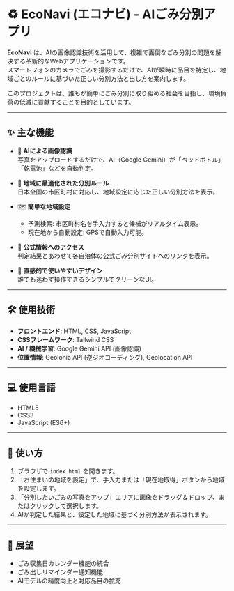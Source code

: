 # ♻️ EcoNavi (エコナビ) - AIごみ分別アプリ

**EcoNavi** は、AIの画像認識技術を活用して、複雑で面倒なごみ分別の問題を解決する革新的なWebアプリケーションです。  
スマートフォンのカメラでごみを撮影するだけで、AIが瞬時に品目を特定し、地域ごとのルールに基づいた正しい分別方法と出し方を案内します。  

このプロジェクトは、誰もが簡単にごみ分別に取り組める社会を目指し、環境負荷の低減に貢献することを目的としています。  

---

## ✨ 主な機能

- 🤖 **AIによる画像認識**  
  写真をアップロードするだけで、AI（Google Gemini）が「ペットボトル」「乾電池」などを自動判定。  

- 📍 **地域に最適化された分別ルール**  
  日本全国の市区町村に対応し、地域設定に応じた正しい分別方法を表示。  

- 🗺️ **簡単な地域設定**  
  - 予測検索: 市区町村名を手入力すると候補がリアルタイム表示。  
  - 現在地から自動設定: GPSで自動入力可能。  

- 🔗 **公式情報へのアクセス**  
  判定結果とあわせて各自治体の公式ごみ分別サイトへのリンクを表示。  

- 📱 **直感的で使いやすいデザイン**  
  誰でも迷わず操作できるシンプルでクリーンなUI。  

---

## 🛠️ 使用技術

- **フロントエンド**: HTML, CSS, JavaScript  
- **CSSフレームワーク**: Tailwind CSS  
- **AI / 機械学習**: Google Gemini API (画像認識)  
- **位置情報**: Geolonia API (逆ジオコーディング), Geolocation API  

---

## 💻 使用言語

- HTML5  
- CSS3  
- JavaScript (ES6+)  

---

## 🚀 使い方

1. ブラウザで `index.html` を開きます。  
2. 「お住まいの地域を設定」で、手入力または「現在地取得」ボタンから地域を設定します。  
3. 「分別したいごみの写真をアップ」エリアに画像をドラッグ＆ドロップ、またはクリックして選択します。  
4. AIが判定した結果と、設定した地域に基づく分別方法が表示されます。  

---

## 🌱 展望

- ごみ収集日カレンダー機能の統合  
- ごみ出しリマインダー通知機能  
- AIモデルの精度向上と対応品目の拡充  

